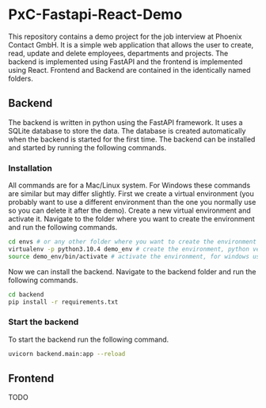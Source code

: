 # PxC-Fastapi-React-Demo

This repository contains a demo project for the job interview at Phoenix Contact GmbH. It is a simple web application that allows the user to create, read, update and delete employees, departments and projects. The backend is implemented using FastAPI and the frontend is implemented using React. Frontend and Backend are contained in the identically named folders.

## Backend
The backend is written in python using the FastAPI framework. It uses a SQLite database to store the data. The database is created automatically when the backend is started for the first time. The backend can be installed and started by running the following commands.
### Installation
All commands are for a Mac/Linux system. For Windows these commands are similar but may differ slightly.
First we create a virtual environment (you probably want to use a different environment than the one you normally use so you can delete it after the demo).
Create a new virtual environment and activate it. Navigate to the folder where you want to create the environment and run the following commands.
```bash
cd envs # or any other folder where you want to create the environment
virtualenv -p python3.10.4 demo_env # create the environment, python version is given to prevent errors due to different python versions
source demo_env/bin/activate # activate the environment, for windows use demo_env\Scripts\activate.bat
``` 
Now we can install the backend. Navigate to the backend folder and run the following commands.
```bash
cd backend
pip install -r requirements.txt
```
### Start the backend
To start the backend run the following command.
```bash
uvicorn backend.main:app --reload
```

## Frontend
TODO